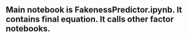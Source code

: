 ## Main notebook is FakenessPredictor.ipynb. It contains final equation. It calls other factor notebooks.
